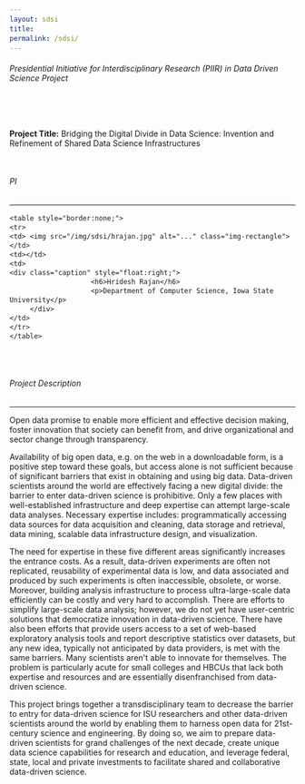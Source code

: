 ```yaml
---
layout: sdsi
title:
permalink: /sdsi/
---
```

<div class="row">
<h6>Presidential Initiative for Interdisciplinary Research (PIIR) in Data Driven Science Project</h6>
<br>
<br>

<p><b>Project Title:</b> Bridging the Digital Divide in Data Science: Invention and Refinement of Shared Data Science Infrastructures</p>
<br>
</div>
<div class="row">
<h6>PI</h6>
<hr>
<div class="col-md-6 col-lg-6 col-sm-12 service wow fadeInUp" data-wow-delay="400ms">

    <table style="border:none;">
    <tr>
    <td> <img src="/img/sdsi/hrajan.jpg" alt="..." class="img-rectangle"></td>
    <td></td>
    <td>
    <div class="caption" style="float:right;">
                        <h6>Hridesh Rajan</h6>
                        <p>Department of Computer Science, Iowa State University</p>
         </div>
    </td>
    </tr>
    </table>

</div>
</div>

<br>
<br>

<div class="row">
<div>
<h6>Project Description</h6>
<hr>
<p>
Open data promise to enable more efficient and effective decision making, foster innovation that society can benefit from, and drive organizational and sector change through transparency.
<br>

Availability of big open data, e.g. on the web in a downloadable form, is a positive step toward these goals, but access alone is not sufficient because of significant barriers that exist in obtaining and using big data. Data-driven scientists around the world are effectively facing a new digital divide: the barrier to enter data-driven science is prohibitive. Only a few places with well-established infrastructure and deep expertise can attempt large-scale data analyses. Necessary expertise includes: programmatically accessing data sources for data acquisition and cleaning, data storage and retrieval, data mining, scalable data infrastructure design, and visualization.
<br>

The need for expertise in these five different areas significantly increases the entrance costs. As a result, data-driven experiments are often not replicated, reusability of experimental data is low, and data associated and produced by such experiments is often inaccessible, obsolete, or worse. Moreover, building analysis infrastructure to process ultra-large-scale data efficiently can be costly and very hard to accomplish. There are efforts to simplify large-scale data analysis; however, we do not yet have user-centric solutions that democratize innovation in data-driven science. There have also been efforts that provide users access to a set of web-based exploratory analysis tools and report descriptive statistics over datasets, but any new idea, typically not anticipated by data providers, is met with the same barriers. Many scientists aren't able to innovate for themselves. The problem is particularly acute for small colleges and HBCUs that lack both expertise and resources and are essentially disenfranchised from data-driven science.
<br>

This project brings together a transdisciplinary team to decrease the barrier to entry for data-driven science for ISU researchers and other data-driven scientists around the world by enabling them to harness open data for 21st-century science and engineering. By doing so, we aim to prepare data-driven scientists for grand challenges of the next decade, create unique data science capabilities for research and education, and leverage federal, state, local and private investments to facilitate shared and collaborative data-driven science.


</p>
</div>
</div>

